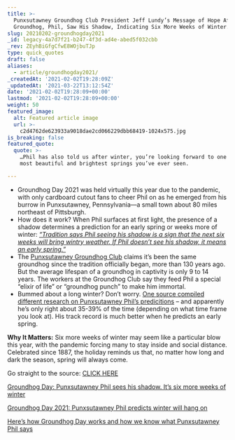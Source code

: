 ```yaml
---
title: >-
  Punxsutawney Groundhog Club President Jeff Lundy’s Message of Hope After the
  Groundhog, Phil, Saw His Shadow, Indicating Six More Weeks of Winter.
slug: 20210202-groundhogday2021
_id: legacy-4a7d7f21-b247-4f3d-ad4e-abed5f032cbb
_rev: ZEyhBiGfgCfwE8WOjbuTJp
type: quick_quotes
draft: false
aliases:
  - article/groundhogday2021/
_createdAt: '2021-02-02T19:28:09Z'
_updatedAt: '2021-03-22T13:12:54Z'
date: '2021-02-02T19:28:09+00:00'
lastmod: '2021-02-02T19:28:09+00:00'
weight: 50
featured_image:
  alt: Featured article image
  url: >-
    c2d4762de623933a9018dae2cd066229dbb68419-1024x575.jpg
is_breaking: false
featured_quote:
  quote: >-
    …Phil has also told us after winter, you’re looking forward to one of the
    most beautiful and brightest springs you’ve ever seen.

---
```

* Groundhog Day 2021 was held virtually this year due to the pandemic, with only cardboard cutout fans to cheer Phil on as he emerged from his burrow in Punxsutawney, Pennsylvania—a small town about 80 miles northeast of Pittsburgh.
* How does it work? When Phil surfaces at first light, the presence of a shadow determines a prediction for an early spring or weeks more of winter: [_“Tradition says Phil seeing his shadow is a sign that the next six weeks will bring wintry weather. If Phil doesn’t see his shadow, it means an early spring.”_](https://www.usatoday.com/story/news/nation/2021/02/02/groundhog-day-punxsutawney-phil-sees-shadow-six-more-weeks-winte/4351413001/)
* The [Punxsutawney Groundhog Club](https://www.groundhog.org/) claims it’s been the same groundhog since the tradition officially began, more than 130 years ago. But the average lifespan of a groundhog in captivity is only 9 to 14 years. The workers at the Groundhog Club say they feed Phil a special “elixir of life” or “groundhog punch” to make him immortal.
* Bummed about a long winter? Don’t worry. [One source compiled different research on Punxsutawney Phil’s predicitions](https://www.livescience.com/32974-punxsutawney-phil-weather-prediction-accuracy.html) – and apparently he’s only right about 35-39% of the time (depending on what time frame you look at). His track record is much better when he predicts an early spring.

**Why It Matters:** Six more weeks of winter may seem like a particular blow this year, with the pandemic forcing many to stay inside and social distance. Celebrated since 1887, the holiday reminds us that, no matter how long and dark the season, spring will always come.

Go straight to the source: [CLICK HERE](https://www.groundhog.org/)

[Groundhog Day: Punxsutawney Phil sees his shadow. It’s six more weeks of winter](https://www.usatoday.com/story/news/nation/2021/02/02/groundhog-day-punxsutawney-phil-sees-shadow-six-more-weeks-winte/4351413001/)

[Groundhog Day 2021: Punxsutawney Phil predicts winter will hang on](https://nypost.com/2021/02/02/groundhog-day-2021-punxsutawney-phil-predicts-winter-will-hang-on/)

[Here’s how Groundhog Day works and how we know what Punxsutawney Phil says](https://www.pennlive.com/life/2018/01/how_groundhog_day_works.html)